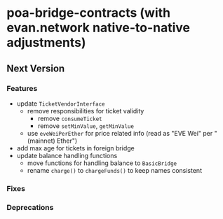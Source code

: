 # poa-bridge-contracts (with evan.network native-to-native adjustments)

## Next Version
### Features
- update `TicketVendorInterface`
  + remove responsibilities for ticket validity
    * remove `consumeTicket`
    * remove `setMinValue`, `getMinValue`
  + use `eveWeiPerEther` for price related info (read as "EVE Wei" per "(mainnet) Ether")
- add max age for tickets in foreign bridge
- update balance handling functions
  + move functions for handling balance to `BasicBridge`
  + rename `charge()` to `chargeFunds()` to keep names consistent

### Fixes
### Deprecations

